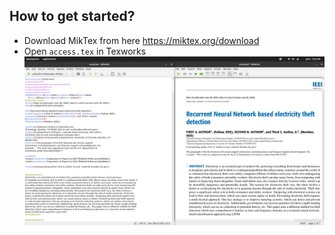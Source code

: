 ## How to get started?

- Download MikTex from here https://miktex.org/download
- Open `access.tex` in Texworks
  ![Editor](./texEditor.png)
